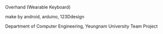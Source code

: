 Overhand (Wearable Keyboard)

make by android, arduino, 123Ddesign

Department of Computer Engineering, Yeungnam University Team Project
